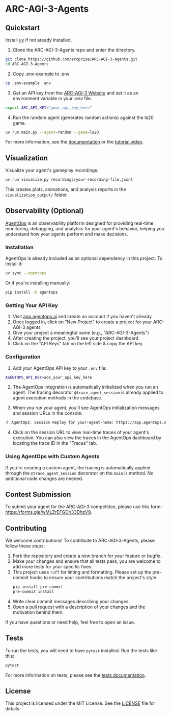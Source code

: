 # ARC-AGI-3-Agents

## Quickstart

Install [uv](https://docs.astral.sh/uv/getting-started/installation/) if not aready installed.

1. Clone the ARC-AGI-3-Agents repo and enter the directory.

```bash
git clone https://github.com/arcprize/ARC-AGI-3-Agents.git
cd ARC-AGI-3-Agents
```

2. Copy .env-example to .env

```bash
cp .env-example .env
```

3. Get an API key from the [ARC-AGI-3 Website](https://three.arcprize.org/) and set it as an environment variable in your .env file.

```bash
export ARC_API_KEY="your_api_key_here"
```

4. Run the random agent (generates random actions) against the ls20 game.

```bash
uv run main.py --agent=random --game=ls20
```

For more information, see the [documentation](https://three.arcprize.org/docs#quick-start) or the [tutorial video](https://youtu.be/xEVg9dcJMkw).

## Visualization

Visualize your agent's gameplay recordings:

```bash
uv run visualize.py recordings/your-recording-file.jsonl
```

This creates plots, animations, and analysis reports in the `visualization_output/` folder.

## Observability (Optional)

[AgentOps](https://agentops.ai/) is an observability platform designed for providing real-time monitoring, debugging, and analytics for your agent's behavior, helping you understand how your agents perform and make decisions.

### Installation

AgentOps is already included as an optional dependency in this project. To install it:

```bash
uv sync --agentops
```

Or if you're installing manually:

```bash
pip install -U agentops
```

### Getting Your API Key

1. Visit [app.agentops.ai](https://app.agentops.ai) and create an account if you haven't already
2. Once logged in, click on "New Project" to create a project for your ARC-AGI-3 agents
3. Give your project a meaningful name (e.g., "ARC-AGI-3-Agents")
4. After creating the project, you'll see your project dashboard
5. Click on the "API Keys" tab on the left side & copy the API key

### Configuration

1. Add your AgentOps API key to your `.env` file:

```bash
AGENTOPS_API_KEY=aos_your_api_key_here
```

2. The AgentOps integration is automatically initialized when you run an agent. The tracing decorator `@trace_agent_session` is already applied to agent execution methods in the codebase.

3. When you run your agent, you'll see AgentOps initialization messages and session URLs in the console:

```bash
🖇 AgentOps: Session Replay for your-agent-name: https://app.agentops.ai/sessions?trace_id=xxxxx
```

4. Click on the session URL to view real-time traces of your agent's execution. You can also view the traces in the AgentOps dashboard by locating the trace ID in the "Traces" tab.

### Using AgentOps with Custom Agents

If you're creating a custom agent, the tracing is automatically applied through the `@trace_agent_session` decorator on the `main()` method. No additional code changes are needed.

## Contest Submission

To submit your agent for the ARC-AGI-3 competition, please use this form: https://forms.gle/wMLZrEFGDh33DhzV9.

## Contributing

We welcome contributions! To contribute to ARC-AGI-3-Agents, please follow these steps:

1.  Fork the repository and create a new branch for your feature or bugfix.
2.  Make your changes and ensure that all tests pass, you are welcome to add more tests for your specific fixes.
3.  This project uses `ruff` for linting and formatting. Please set up the pre-commit hooks to ensure your contributions match the project's style.
    ```bash
    pip install pre-commit
    pre-commit install
    ```
4.  Write clear commit messages describing your changes.
5.  Open a pull request with a description of your changes and the motivation behind them.

If you have questions or need help, feel free to open an issue.

## Tests

To run the tests, you will need to have `pytest` installed. Run the tests like this:

```bash
pytest
```

For more information on tests, please see the [tests documentation](https://three.arcprize.org/docs#testing).

## License

This project is licensed under the MIT License. See the [LICENSE](LICENSE) file for details.
